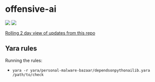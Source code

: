 # offensive-ai

![](https://img.shields.io/badge/last--updated-December%202021%20-green) ![](https://img.shields.io/badge/src-public-orange)

[Rolling 2 day view of updates from this repo](https://github.com/timb-machine/offensive-ai/compare/master@%7B2day%7D...master)

## Yara rules

Running the rules:

* ```yara -r yara/personal-malware-bazaar/dependsonpythonailib.yara /path/to/check```
